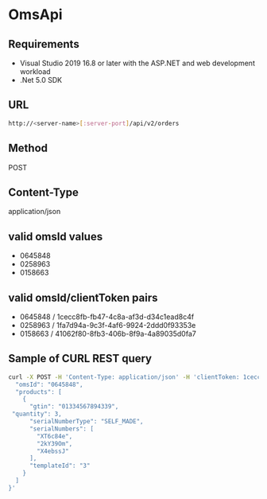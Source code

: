 # OmsApi

## Requirements

- Visual Studio 2019 16.8 or later with the ASP.NET and web development workload
- .Net 5.0 SDK

## URL
```sh
http://<server-name>[:server-port]/api/v2/orders
```

## Method
POST

## Content-Type
application/json

## valid omsId values
- 0645848
- 0258963
- 0158663

## valid omsId/clientToken pairs
- 0645848 / 1cecc8fb-fb47-4c8a-af3d-d34c1ead8c4f
- 0258963 / 1fa7d94a-9c3f-4af6-9924-2ddd0f93353e
- 0158663 / 41062f80-8fb3-406b-8f9a-4a89035d0fa7

## Sample of CURL REST query
```sh
curl -X POST -H 'Content-Type: application/json' -H 'clientToken: 1cecc8fb-fb47-4c8a-af3d-d34c1ead8c4f' http://<server-name>[:server-port]/api/v2/orders --data ' {
  "omsId": "0645848",
  "products": [
    {
      "gtin": "01334567894339",
 "quantity": 3,      
      "serialNumberType": "SELF_MADE",
      "serialNumbers": [
        "XT6c84e",
        "2kY39Om",
        "X4ebssJ"
      ],
      "templateId": "3"
    }
  ]
}'
```

